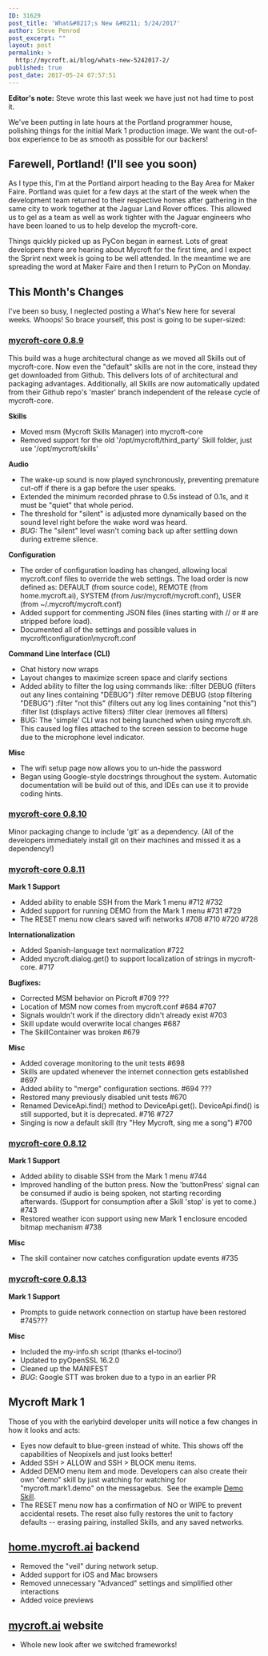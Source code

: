 ```yaml
---
ID: 31629
post_title: 'What&#8217;s New &#8211; 5/24/2017'
author: Steve Penrod
post_excerpt: ""
layout: post
permalink: >
  http://mycroft.ai/blog/whats-new-5242017-2/
published: true
post_date: 2017-05-24 07:57:51
---
```

<strong>Editor's note:</strong> Steve wrote this last week we have just not had time to post it.

We've been putting in late hours at the Portland programmer house, polishing things for the initial Mark 1 production image. We want the out-of-box experience to be as smooth as possible for our backers!
<h2>Farewell, Portland! (I'll see you soon)</h2>
As I type this, I'm at the Portland airport heading to the Bay Area for Maker Faire. Portland was quiet for a few days at the start of the week when the development team returned to their respective homes after gathering in the same city to work together at the Jaguar Land Rover offices. This allowed us to gel as a team as well as work tighter with the Jaguar engineers who have been loaned to us to help develop the mycroft-core.

Things quickly picked up as PyCon began in earnest. Lots of great developers there are hearing about Mycroft for the first time, and I expect the Sprint next week is going to be well attended. In the meantime we are spreading the word at Maker Faire and then I return to PyCon on Monday.
<h2>This Month's Changes</h2>
I've been so busy, I neglected posting a What's New here for several weeks. Whoops! So brace yourself, this post is going to be super-sized:
<h3><strong><a href="https://github.com/MycroftAI/mycroft-core/releases/tag/release%2Fv0.8.9">mycroft-core 0.8.9</a></strong></h3>
This build was a huge architectural change as we moved all Skills out of mycroft-core. Now
even the "default" skills are not in the core, instead they get downloaded from Github.
This delivers lots of of architectural and packaging advantages. Additionally, all Skills
are now automatically updated from their Github repo's 'master' branch independent of the
release cycle of mycroft-core.

<strong>Skills</strong>
<ul>
 	<li>Moved msm (Mycroft Skills Manager) into mycroft-core</li>
 	<li>Removed support for the old '/opt/mycroft/third_party' Skill folder, just use '/opt/mycroft/skills'</li>
</ul>
<strong>Audio</strong>
<ul>
 	<li>The wake-up sound is now played synchronously, preventing premature cut-off if there is a gap before the user speaks.</li>
 	<li>Extended the minimum recorded phrase to 0.5s instead of 0.1s, and it must be "quiet" that whole period.</li>
 	<li>The threshold for "silent" is adjusted more dynamically based on the sound level right before the wake word was heard.</li>
 	<li><em>BUG:</em> The "silent" level wasn't coming back up after settling down during extreme silence.</li>
</ul>
<strong>Configuration</strong>
<ul>
 	<li>The order of configuration loading has changed, allowing local mycroft.conf files to override the web settings. The load order is now defined as: DEFAULT (from source code), REMOTE (from home.mycroft.ai), SYSTEM (from /usr/mycroft/mycroft.conf), USER (from ~/.mycroft/mycroft.conf)</li>
 	<li>Added support for commenting JSON files (lines starting with // or # are stripped before load).</li>
 	<li>Documented all of the settings and possible values in mycroft\configuration\mycroft.conf</li>
</ul>
<strong>Command Line Interface (CLI)</strong>
<ul>
 	<li>Chat history now wraps</li>
 	<li>Layout changes to maximize screen space and clarify sections</li>
 	<li>Added ability to filter the log using commands like:
:filter DEBUG (filters out any lines containing "DEBUG")
:filter remove DEBUG (stop filtering "DEBUG")
:filter "not this" (filters out any log lines containing "not this")
:filter list (displays active filters)
:filter clear (removes all filters)</li>
 	<li>BUG: The 'simple' CLI was not being launched when using mycroft.sh. This caused log
files attached to the screen session to become huge due to the microphone level
indicator.</li>
</ul>
<strong>Misc</strong>
<ul>
 	<li>The wifi setup page now allows you to un-hide the password</li>
 	<li>Began using Google-style docstrings throughout the system. Automatic documentation will be build out of this, and IDEs can use it to provide coding hints.</li>
</ul>
<h3><strong><a href="https://github.com/MycroftAI/mycroft-core/releases/tag/release%2Fv0.8.10">mycroft-core 0.8.10</a></strong></h3>
Minor packaging change to include 'git' as a dependency. (All of the developers immediately install git on their machines and missed it as a dependency!)
<h3><strong><a href="https://github.com/MycroftAI/mycroft-core/releases/tag/release%2Fv0.8.11">mycroft-core 0.8.11</a></strong></h3>
<strong>Mark 1 Support</strong>
<ul>
 	<li>Added ability to enable SSH from the Mark 1 menu #712 #732</li>
 	<li>Added support for running DEMO from the Mark 1 menu #731 #729</li>
 	<li>The RESET menu now clears saved wifi networks #708 #710 #720 #728</li>
</ul>
<strong>Internationalization</strong>
<ul>
 	<li>Added Spanish-language text normalization #722</li>
 	<li>Added mycroft.dialog.get() to support localization of strings in mycroft-core. #717</li>
</ul>
<strong>Bugfixes:</strong>
<ul>
 	<li>Corrected MSM behavior on Picroft #709 ???</li>
 	<li>Location of MSM now comes from mycroft.conf #684 #707</li>
 	<li>Signals wouldn't work if the directory didn't already exist #703</li>
 	<li>Skill update would overwrite local changes #687</li>
 	<li>The SkillContainer was broken #679</li>
</ul>
<strong>Misc</strong>
<ul>
 	<li>Added coverage monitoring to the unit tests #698</li>
 	<li>Skills are updated whenever the internet connection gets established #697</li>
 	<li>Added ability to "merge" configuration sections. #694 ???</li>
 	<li>Restored many previously disabled unit tests #670</li>
 	<li>Renamed DeviceApi.find() method to DeviceApi.get(). DeviceApi.find() is still supported, but it is deprecated. #716 #727</li>
 	<li>Singing is now a default skill (try "Hey Mycroft, sing me a song") #700</li>
</ul>
<h3><strong><a href="https://github.com/MycroftAI/mycroft-core/releases/tag/release%2Fv0.8.12">mycroft-core 0.8.12</a></strong></h3>
<strong>Mark 1 Support</strong>
<ul>
 	<li>Added ability to disable SSH from the Mark 1 menu #744</li>
 	<li>Improved handling of the button press. Now the 'buttonPress' signal can be consumed if audio is being spoken, not starting recording afterwards. (Support for consumption after a Skill 'stop' is yet to come.) #743</li>
 	<li>Restored weather icon support using new Mark 1 enclosure encoded bitmap mechanism #738</li>
</ul>
<strong>Misc</strong>
<ul>
 	<li>The skill container now catches configuration update events #735</li>
</ul>
<h3><strong><a href="https://github.com/MycroftAI/mycroft-core/releases/tag/release%2Fv0.8.13">mycroft-core 0.8.13</a></strong></h3>
<strong>Mark 1 Support</strong>
<ul>
 	<li>Prompts to guide network connection on startup have been restored #745???</li>
</ul>
<strong>Misc</strong>
<ul>
 	<li>Included the my-info.sh script (thanks el-tocino!)</li>
 	<li>Updated to pyOpenSSL 16.2.0</li>
 	<li>Cleaned up the MANIFEST</li>
 	<li><em>BUG</em>: Google STT was broken due to a typo in an earlier PR</li>
</ul>
<h2>Mycroft Mark 1</h2>
Those of you with the earlybird developer units will notice a few changes in how it looks and acts:
<ul>
 	<li>Eyes now default to blue-green instead of white. This shows off the capabilities of Neopixels and just looks better!</li>
 	<li>Added SSH &gt; ALLOW and SSH &gt; BLOCK menu items.</li>
 	<li>Added DEMO menu item and mode. Developers can also create their own "demo" skill by just watching for watching for "mycroft.mark1.demo" on the messagebus.  See the example <a href="https://github.com/MycroftAI/skill-mark1-demo">Demo Skill</a>.</li>
 	<li>The RESET menu now has a confirmation of NO or WIPE to prevent accidental resets. The reset also fully restores the unit to factory defaults -- erasing pairing, installed Skills, and any saved networks.</li>
</ul>
<h2><a href="http://home.mycroft.ai">home.mycroft.ai</a> backend</h2>
<ul>
 	<li>Removed the "veil" during network setup.</li>
 	<li>Added support for iOS and Mac browsers</li>
 	<li>Removed unnecessary "Advanced" settings and simplified other interactions</li>
 	<li>Added voice previews</li>
</ul>
<h2><a href="http://mycroft.ai">mycroft.ai</a> website</h2>
<ul>
 	<li>Whole new look after we switched frameworks!</li>
</ul>